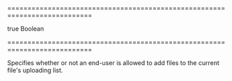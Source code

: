 <!--**
/*-------------------------------------------
    Auto-generated file. Do not modify.
-------------------------------------------

**-->
===========================================================================
<!--hidden--><!--/hidden-->
<!--default-->true<!--/default-->
<!--type-->Boolean<!--/type-->
===========================================================================

<!--shortDescription-->
Specifies whether or not an end-user is allowed to add files to the current file's uploading list.
<!--/shortDescription-->

<!--fullDescription-->

<!--/fullDescription-->